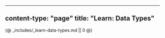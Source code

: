 -----
content-type: "page"
title: "Learn: Data Types"
-----
{@ _includes/_learn-data-types.md || 0 @}
